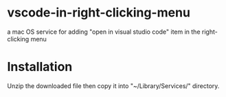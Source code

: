 # vscode-in-right-clicking-menu
a mac OS service for adding "open in visual studio code" item in the right-clicking menu

# Installation

Unzip the downloaded file then copy it into "~/Library/Services/" directory.
